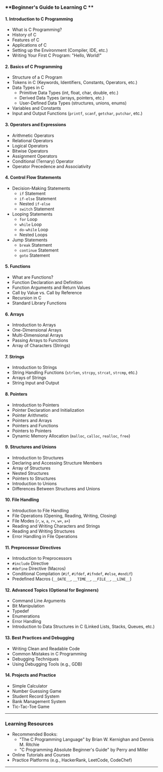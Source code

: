 
### **Beginner's Guide to Learning C **

#### **1. Introduction to C Programming**
   - What is C Programming?
   - History of C
   - Features of C
   - Applications of C
   - Setting up the Environment (Compiler, IDE, etc.)
   - Writing Your First C Program: "Hello, World!"

#### **2. Basics of C Programming**
   - Structure of a C Program
   - Tokens in C (Keywords, Identifiers, Constants, Operators, etc.)
   - Data Types in C
     - Primitive Data Types (int, float, char, double, etc.)
     - Derived Data Types (arrays, pointers, etc.)
     - User-Defined Data Types (structures, unions, enums)
   - Variables and Constants
   - Input and Output Functions (`printf`, `scanf`, `getchar`, `putchar`, etc.)

#### **3. Operators and Expressions**
   - Arithmetic Operators
   - Relational Operators
   - Logical Operators
   - Bitwise Operators
   - Assignment Operators
   - Conditional (Ternary) Operator
   - Operator Precedence and Associativity

#### **4. Control Flow Statements**
   - Decision-Making Statements
     - `if` Statement
     - `if-else` Statement
     - Nested `if-else`
     - `switch` Statement
   - Looping Statements
     - `for` Loop
     - `while` Loop
     - `do-while` Loop
     - Nested Loops
   - Jump Statements
     - `break` Statement
     - `continue` Statement
     - `goto` Statement

#### **5. Functions**
   - What are Functions?
   - Function Declaration and Definition
   - Function Arguments and Return Values
   - Call by Value vs. Call by Reference
   - Recursion in C
   - Standard Library Functions

#### **6. Arrays**
   - Introduction to Arrays
   - One-Dimensional Arrays
   - Multi-Dimensional Arrays
   - Passing Arrays to Functions
   - Array of Characters (Strings)

#### **7. Strings**
   - Introduction to Strings
   - String Handling Functions (`strlen`, `strcpy`, `strcat`, `strcmp`, etc.)
   - Arrays of Strings
   - String Input and Output

#### **8. Pointers**
   - Introduction to Pointers
   - Pointer Declaration and Initialization
   - Pointer Arithmetic
   - Pointers and Arrays
   - Pointers and Functions
   - Pointers to Pointers
   - Dynamic Memory Allocation (`malloc`, `calloc`, `realloc`, `free`)

#### **9. Structures and Unions**
   - Introduction to Structures
   - Declaring and Accessing Structure Members
   - Array of Structures
   - Nested Structures
   - Pointers to Structures
   - Introduction to Unions
   - Differences Between Structures and Unions

#### **10. File Handling**
   - Introduction to File Handling
   - File Operations (Opening, Reading, Writing, Closing)
   - File Modes (`r`, `w`, `a`, `r+`, `w+`, `a+`)
   - Reading and Writing Characters and Strings
   - Reading and Writing Structures
   - Error Handling in File Operations

#### **11. Preprocessor Directives**
   - Introduction to Preprocessors
   - `#include` Directive
   - `#define` Directive (Macros)
   - Conditional Compilation (`#if`, `#ifdef`, `#ifndef`, `#else`, `#endif`)
   - Predefined Macros (`__DATE__`, `__TIME__`, `__FILE__`, `__LINE__`)

#### **12. Advanced Topics (Optional for Beginners)**
   - Command Line Arguments
   - Bit Manipulation
   - Typedef
   - Enumerations
   - Error Handling
   - Introduction to Data Structures in C (Linked Lists, Stacks, Queues, etc.)

#### **13. Best Practices and Debugging**
   - Writing Clean and Readable Code
   - Common Mistakes in C Programming
   - Debugging Techniques
   - Using Debugging Tools (e.g., GDB)

#### **14. Projects and Practice**
   - Simple Calculator
   - Number Guessing Game
   - Student Record System
   - Bank Management System
   - Tic-Tac-Toe Game

---

### **Learning Resources**
   - Recommended Books:
     - "The C Programming Language" by Brian W. Kernighan and Dennis M. Ritchie
     - "C Programming Absolute Beginner's Guide" by Perry and Miller
   - Online Tutorials and Courses
   - Practice Platforms (e.g., HackerRank, LeetCode, CodeChef)

---
